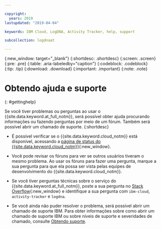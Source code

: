 ```yaml
---

copyright:
  years: 2019
lastupdated: "2019-04-04"

keywords: IBM Cloud, LogDNA, Activity Tracker, help, support

subcollection: logdnaat

---
```


{:new_window: target="_blank"}
{:shortdesc: .shortdesc}
{:screen: .screen}
{:pre: .pre}
{:table: .aria-labeledby="caption"}
{:codeblock: .codeblock}
{:tip: .tip}
{:download: .download}
{:important: .important}
{:note: .note}


# Obtendo ajuda e suporte
{: #gettinghelp}

Se você tiver problemas ou perguntas ao usar o {{site.data.keyword.at_full_notm}}, será possível obter ajuda procurando informações ou fazendo perguntas por meio de um fórum. Também será possível abrir um chamado de suporte.
{:shortdesc}

* É possível verificar se o {{site.data.keyword.cloud_notm}} está disponível, acessando a [página de status do {{site.data.keyword.cloud_notm}}](https://cloud.ibm.com/status?selected=status){:new_window}.

* Você pode revisar os fóruns para ver se outros usuários tiveram o mesmo problema. Ao usar os fóruns para fazer uma pergunta, marque a sua pergunta
para que ela possa ser vista pelas equipes de desenvolvimento do {{site.data.keyword.cloud_notm}}.
<!--Insert the appropriate Stack Overflow tag for your service for <service_keyword> in URL and text below:  -->
  * Se você tiver perguntas técnicas sobre o serviço do {{site.data.keyword.at_full_notm}}, poste a sua pergunta no [Stack Overflow](https://stackoverflow.com/search?q=ibm-cloud+logdna){:new_window} e identifique a sua pergunta com `ibm-cloud`, `activity-tracker` e `logdna`.

* Se você ainda não puder resolver o problema, será possível abrir um chamado de suporte IBM. Para obter informações sobre como abrir um chamado de suporte IBM ou sobre níveis de suporte e severidades de chamado, consulte [Obtendo suporte](/docs/get-support?topic=get-support-getting-customer-support#getting-customer-support).
